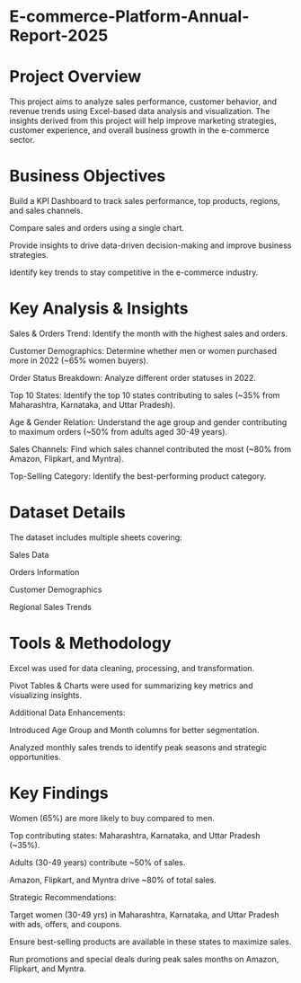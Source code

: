 # E-commerce-Platform-Annual-Report-2025

# Project Overview
This project aims to analyze sales performance, customer behavior, and revenue trends using Excel-based data analysis and visualization. The insights derived from this project will help improve marketing strategies, customer experience, and overall business growth in the e-commerce sector.

# Business Objectives

Build a KPI Dashboard to track sales performance, top products, regions, and sales channels.

Compare sales and orders using a single chart.

Provide insights to drive data-driven decision-making and improve business strategies.

Identify key trends to stay competitive in the e-commerce industry.

# Key Analysis & Insights

Sales & Orders Trend: Identify the month with the highest sales and orders.

Customer Demographics: Determine whether men or women purchased more in 2022 (~65% women buyers).

Order Status Breakdown: Analyze different order statuses in 2022.

Top 10 States: Identify the top 10 states contributing to sales (~35% from Maharashtra, Karnataka, and Uttar Pradesh).

Age & Gender Relation: Understand the age group and gender contributing to maximum orders (~50% from adults aged 30-49 years).

Sales Channels: Find which sales channel contributed the most (~80% from Amazon, Flipkart, and Myntra).

Top-Selling Category: Identify the best-performing product category.

# Dataset Details

The dataset includes multiple sheets covering:

Sales Data

Orders Information

Customer Demographics

Regional Sales Trends

#  Tools & Methodology 

Excel was used for data cleaning, processing, and transformation.

Pivot Tables & Charts were used for summarizing key metrics and visualizing insights.

Additional Data Enhancements:

Introduced Age Group and Month columns for better segmentation.

Analyzed monthly sales trends to identify peak seasons and strategic opportunities.

# Key Findings

Women (65%) are more likely to buy compared to men.

Top contributing states: Maharashtra, Karnataka, and Uttar Pradesh (~35%).

Adults (30-49 years) contribute ~50% of sales.

Amazon, Flipkart, and Myntra drive ~80% of total sales.

Strategic Recommendations:

Target women (30-49 yrs) in Maharashtra, Karnataka, and Uttar Pradesh with ads, offers, and coupons.

Ensure best-selling products are available in these states to maximize sales.

Run promotions and special deals during peak sales months on Amazon, Flipkart, and Myntra.
